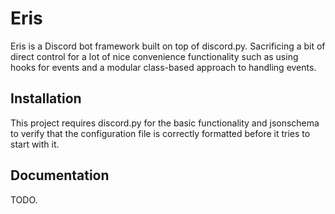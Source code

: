 # Eris
Eris is a Discord bot framework built on top of discord.py. Sacrificing a bit of direct control for a lot of nice
convenience functionality such as using hooks for events and a modular class-based approach to handling events.

## Installation
This project requires discord.py for the basic functionality and jsonschema to verify that the configuration file is
correctly formatted before it tries to start with it.

## Documentation
TODO.